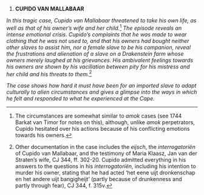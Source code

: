 1.  **CUPIDO VAN MALLABAAR**

*In this tragic case, Cupido van Mallabaar threatened to take his own
life, as well as that of his owner’s wife and her child.*[^1] *The
episode reveals an intense emotional crisis. Cupido’s complaints that he
was made to wear clothing that he was not used to, and that his owners
had bought neither other slaves to assist him, nor a female slave to be
his companion, reveal the frustrations and alienation of a slave on a
Drakenstein farm whose owners merely laughed at his grievances. His
ambivalent feelings towards his owners are shown by his vacillation
between pity for his mistress and her child and his threats to
them.*[^2]

*The case shows how hard it must have been for an imported slave to
adapt culturally to alien circumstances and gives a glimpse into the
ways in which he felt and responded to what he experienced at the Cape.*

[^1]: The circumstances are somewhat similar to *amok* cases (see 1744
    Barkat van Timor for notes on this), although, unlike *amok*
    perpetrators, Cupido hesitated over his actions because of his
    conflicting emotions towards his owners.

[^2]: Other documentation in the case includes the *eijsch*, the
    *interrogatoriën* of Cupido van Mallabaar, and the testimony of
    Maria Klaasz, Jan van der Straten’s wife, CJ 344, ff. 302-20. Cupido
    admitted everything in his answers to the questions in his
    *interrogatoriën*, including his intention to murder his owner,
    stating that he had acted ‘het eene uijt dronkenschap en het andere
    uijt bangigheijt’ (partly because of drunkenness and partly through
    fear), CJ 344, f. 315v.
